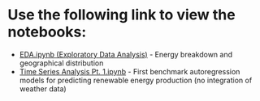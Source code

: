 # Use the following link to view the notebooks:
 - [EDA.ipynb (Exploratory Data Analysis)](https://nbviewer.jupyter.org/github/joshuamills98/spanish_energy_market_project/blob/master/notebooks/EDA.ipynb) - Energy breakdown and geographical distribution
 - [Time Series Analysis Pt. 1.ipynb](https://nbviewer.jupyter.org/github/joshuamills98/spanish_energy_market_project/blob/master/notebooks/Time%20Series%20Analysis%20Pt.%201.ipynb) - First benchmark autoregression models for predicting renewable energy production (no integration of weather data)
